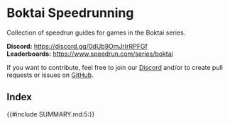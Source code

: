 # Boktai Speedrunning

Collection of speedrun guides for games in the Boktai series.

**Discord:** <https://discord.gg/0dUb9OmJrIrRPFGf>  
**Leaderboards:** <https://www.speedrun.com/series/boktai>

If you want to contribute, feel free to join our [Discord](https://discord.gg/0dUb9OmJrIrRPFGf) and/or to create pull requests or issues on [GitHub](https://github.com/shenef/Boktai-Speedrunning).

## Index

{{#include SUMMARY.md:5:}}
